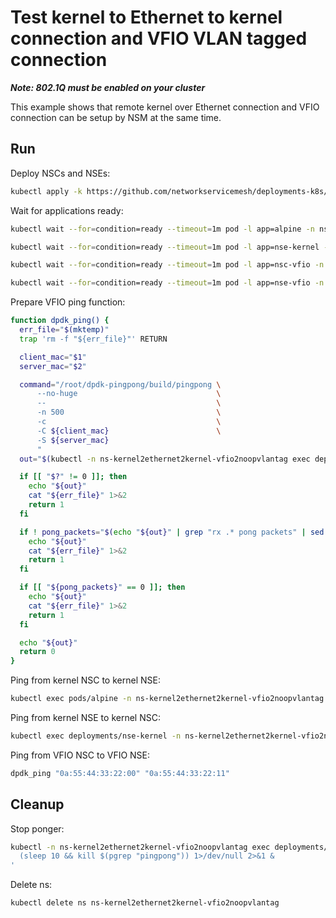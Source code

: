 # Test kernel to Ethernet to kernel connection and VFIO VLAN tagged connection

**_Note: 802.1Q must be enabled on your cluster_**

This example shows that remote kernel over Ethernet connection and VFIO connection can be setup by NSM at the same time.

## Run

Deploy NSCs and NSEs:
```bash
kubectl apply -k https://github.com/networkservicemesh/deployments-k8s/examples/use-cases/Kernel2Ethernet2Kernel_Vfio2NoopVlanTag?ref=ac03f5dcd222e73b55a59fb10075d3ce570b1d41
```

Wait for applications ready:
```bash
kubectl wait --for=condition=ready --timeout=1m pod -l app=alpine -n ns-kernel2ethernet2kernel-vfio2noopvlantag
```
```bash
kubectl wait --for=condition=ready --timeout=1m pod -l app=nse-kernel -n ns-kernel2ethernet2kernel-vfio2noopvlantag
```
```bash
kubectl wait --for=condition=ready --timeout=1m pod -l app=nsc-vfio -n ns-kernel2ethernet2kernel-vfio2noopvlantag
```
```bash
kubectl wait --for=condition=ready --timeout=1m pod -l app=nse-vfio -n ns-kernel2ethernet2kernel-vfio2noopvlantag
```

Prepare VFIO ping function:
```bash
function dpdk_ping() {
  err_file="$(mktemp)"
  trap 'rm -f "${err_file}"' RETURN

  client_mac="$1"
  server_mac="$2"

  command="/root/dpdk-pingpong/build/pingpong \
      --no-huge                               \
      --                                      \
      -n 500                                  \
      -c                                      \
      -C ${client_mac}                        \
      -S ${server_mac}
      "
  out="$(kubectl -n ns-kernel2ethernet2kernel-vfio2noopvlantag exec deployments/nsc-vfio --container pinger -- /bin/bash -c "${command}" 2>"${err_file}")"

  if [[ "$?" != 0 ]]; then
    echo "${out}"
    cat "${err_file}" 1>&2
    return 1
  fi

  if ! pong_packets="$(echo "${out}" | grep "rx .* pong packets" | sed -E 's/rx ([0-9]*) pong packets/\1/g')"; then
    echo "${out}"
    cat "${err_file}" 1>&2
    return 1
  fi

  if [[ "${pong_packets}" == 0 ]]; then
    echo "${out}"
    cat "${err_file}" 1>&2
    return 1
  fi

  echo "${out}"
  return 0
}
```

Ping from kernel NSC to kernel NSE:
```bash
kubectl exec pods/alpine -n ns-kernel2ethernet2kernel-vfio2noopvlantag -- ping -c 4 172.16.1.100
```

Ping from kernel NSE to kernel NSC:
```bash
kubectl exec deployments/nse-kernel -n ns-kernel2ethernet2kernel-vfio2noopvlantag -- ping -c 4 172.16.1.101
```

Ping from VFIO NSC to VFIO NSE:
```bash
dpdk_ping "0a:55:44:33:22:00" "0a:55:44:33:22:11"
```

## Cleanup

Stop ponger:
```bash
kubectl -n ns-kernel2ethernet2kernel-vfio2noopvlantag exec deployments/nse-vfio --container ponger -- /bin/bash -c '\
  (sleep 10 && kill $(pgrep "pingpong")) 1>/dev/null 2>&1 &                    \
'
```

Delete ns:
```bash
kubectl delete ns ns-kernel2ethernet2kernel-vfio2noopvlantag
```
